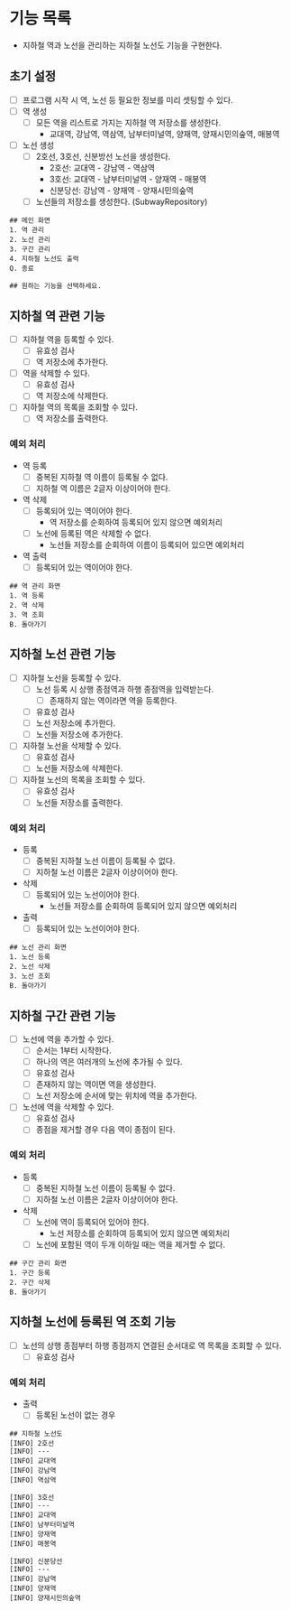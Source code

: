 # 기능 목록
- 지하철 역과 노선을 관리하는 지하철 노선도 기능을 구현한다.

## 초기 설정
- [ ] 프로그램 시작 시 역, 노선 등 필요한 정보를 미리 셋팅할 수 있다.
- [ ] 역 생성
  - [ ] 모든 역을 리스트로 가지는 지하철 역 저장소를 생성한다.
    - 교대역, 강남역, 역삼역, 남부터미널역, 양재역, 양재시민의숲역, 매봉역
- [ ] 노선 생성
  - [ ] 2호선, 3호선, 신분방선 노선을 생성한다.
    - 2호선: 교대역 - 강남역 - 역삼역
    - 3호선: 교대역 - 남부터미널역 - 양재역 - 매봉역
    - 신분당선: 강남역 - 양재역 - 양재시민의숲역
  - [ ] 노선들의 저장소를 생성한다. (SubwayRepository)

````
## 메인 화면
1. 역 관리
2. 노선 관리
3. 구간 관리
4. 지하철 노선도 출력
Q. 종료

## 원하는 기능을 선택하세요.
````

## 지하철 역 관련 기능
- [ ] 지하철 역을 등록할 수 있다.
  - [ ] 유효성 검사
  - [ ] 역 저장소에 추가한다.
- [ ] 역을 삭제할 수 있다.
  - [ ] 유효성 검사
  - [ ] 역 저장소에 삭제한다.
- [ ] 지하철 역의 목록을 조회할 수 있다.
  - [ ] 역 저장소를 출력한다.

### 예외 처리
- 역 등록
  - [ ] 중복된 지하철 역 이름이 등록될 수 없다.
  - [ ] 지하철 역 이름은 2글자 이상이어야 한다.
- 역 삭제
  - [ ] 등록되어 있는 역이어야 한다.
    - 역 저장소를 순회하여 등록되어 있지 않으면 예외처리
  - [ ] 노선에 등록된 역은 삭제할 수 없다.
    - 노선들 저장소를 순회하여 이름이 등록되어 있으면 예외처리
- 역 출력
  - [ ] 등록되어 있는 역이어야 한다.

````
## 역 관리 화면
1. 역 등록
2. 역 삭제
3. 역 조회
B. 돌아가기
````

## 지하철 노선 관련 기능
- [ ] 지하철 노선을 등록할 수 있다.
  - [ ] 노선 등록 시 상행 종점역과 하행 종점역을 입력받는다.
    - [ ] 존재하지 않는 역이라면 역을 등록한다.
  - [ ] 유효성 검사
  - [ ] 노선 저장소에 추가한다.
  - [ ] 노선들 저장소에 추가한다.
- [ ] 지하철 노선을 삭제할 수 있다.
  - [ ] 유효성 검사
  - [ ] 노선들 저장소에 삭제한다.
- [ ] 지하철 노선의 목록을 조회할 수 있다.
  - [ ] 유효성 검사
  - [ ] 노선들 저장소를 출력한다.

### 예외 처리
- 등록
    - [ ] 중복된 지하철 노선 이름이 등록될 수 없다.
    - [ ] 지하철 노선 이름은 2글자 이상이어야 한다.
- 삭제
    - [ ] 등록되어 있는 노선이어야 한다.
        - 노선들 저장소를 순회하여 등록되어 있지 않으면 예외처리
- 출력
    - [ ] 등록되어 있는 노선이어야 한다.

````
## 노선 관리 화면
1. 노선 등록
2. 노선 삭제
3. 노선 조회
B. 돌아가기
````

## 지하철 구간 관련 기능
- [ ] 노선에 역을 추가할 수 있다.
  - [ ] 순서는 1부터 시작한다.
  - [ ] 하나의 역은 여러개의 노선에 추가될 수 있다.
  - [ ] 유효성 검사
  - [ ] 존재하지 않는 역이면 역을 생성한다.
  - [ ] 노선 저장소에 순서에 맞는 위치에 역을 추가한다.
- [ ] 노선에 역을 삭제할 수 있다.
  - [ ] 유효성 검사
  - [ ] 종점을 제거할 경우 다음 역이 종점이 된다.

### 예외 처리
- 등록
    - [ ] 중복된 지하철 노선 이름이 등록될 수 없다.
    - [ ] 지하철 노선 이름은 2글자 이상이어야 한다.
- 삭제
    - [ ] 노선에 역이 등록되어 있어야 한다.
        - 노선 저장소를 순회하여 등록되어 있지 않으면 예외처리
    - [ ] 노선에 포함된 역이 두개 이하일 때는 역을 제거할 수 없다.

````
## 구간 관리 화면
1. 구간 등록
2. 구간 삭제
B. 돌아가기
````

## 지하철 노선에 등록된 역 조회 기능
- [ ] 노선의 상행 종점부터 하행 종점까지 연결된 순서대로 역 목록을 조회할 수 있다.
    - [ ] 유효성 검사

### 예외 처리
- 출력
  - [ ] 등록된 노선이 없는 경우

````
## 지하철 노선도
[INFO] 2호선
[INFO] ---
[INFO] 교대역
[INFO] 강남역
[INFO] 역삼역

[INFO] 3호선
[INFO] ---
[INFO] 교대역
[INFO] 남부터미널역
[INFO] 양재역
[INFO] 매봉역

[INFO] 신분당선
[INFO] ---
[INFO] 강남역
[INFO] 양재역
[INFO] 양재시민의숲역
````
